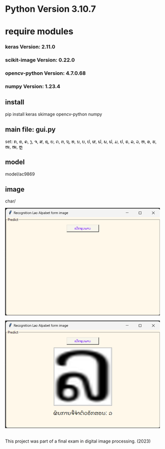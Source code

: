 <!-- import tkinter as tk
from tkinter import filedialog, LabelFrame
from PIL import Image, ImageTk

from keras.models import load_model
from skimage.transform import resize
import numpy as np
import cv2 -->
# Python Version 3.10.7

# require modules

### keras Version: 2.11.0

### scikit-image  Version: 0.22.0

### opencv-python  Version: 4.7.0.68

### numpy Version: 1.23.4

## install

pip install keras skimage opencv-python numpy

## main file: gui.py


set: ກ, ຂ, ຄ, ງ, ຈ, ສ, ຊ, ຍ, ດ, ຕ, ຖ, ທ, ນ, ບ, ປ, ຜ, ຝ, ພ, ຟ, ມ, ຢ, ຣ, ລ, ວ, ຫ, ອ, ຮ, ໜ, ໝ, ຫຼ

## model
model/ac9869

## image
char/


![ui](png-ui.png)

![predict](png-predict.png)



<!-- this project was created in year 3 of my education -->
<!-- This project was part of a final exam in digital image processing.-->
<br>
This project was part of a final exam in digital image processing.
(2023)
